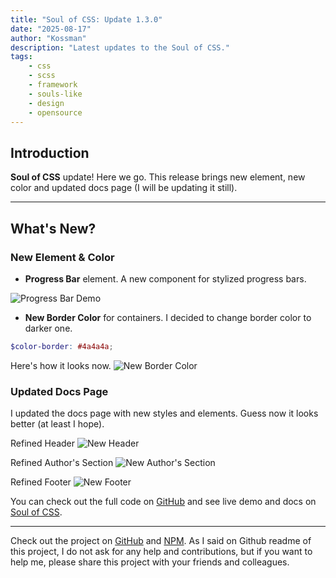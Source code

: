 ```yaml
---
title: "Soul of CSS: Update 1.3.0"
date: "2025-08-17"
author: "Kossman"
description: "Latest updates to the Soul of CSS."
tags:
    - css
    - scss
    - framework
    - souls-like
    - design
    - opensource
---
```


## Introduction

**Soul of CSS** update! Here we go.
This release brings new element, new color and updated docs page (I will be updating it still).

---

## What's New?

### New Element & Color

- **Progress Bar** element. A new component for stylized progress bars.

![Progress Bar Demo](https://i.ibb.co/WWbjg2JB/image-2025-08-17-225456097.png)

- **New Border Color** for containers. I decided to change border color to darker one.
```scss
$color-border: #4a4a4a;
```
Here's how it looks now.
![New Border Color](https://i.ibb.co/LzvZVqvz/image-2025-08-17-225749426.png)

### Updated Docs Page

I updated the docs page with new styles and elements. Guess now it looks better (at least I hope).

Refined Header
![New Header](https://i.ibb.co/wr647v7m/image-2025-08-17-225935868.png)

Refined Author's Section
![New Author's Section](https://i.ibb.co/LzvZVqvz/image-2025-08-17-225749426.png)

Refined Footer
![New Footer](https://i.ibb.co/v6bxXHHD/image-2025-08-17-230057190.png)

You can check out the full code on [GitHub](https://github.com/stkossman/soul-of-css) and see live demo and docs on [Soul of CSS](https://soul-of-css.vercel.app).

---
Check out the project on [GitHub](https://github.com/stkossman/soul-of-css) and [NPM](https://www.npmjs.com/package/soul-of-css).
As I said on Github readme of this project, I do not ask for any help and contributions, but if you want to help me, please share this project with your friends and colleagues.